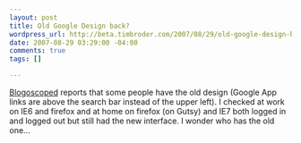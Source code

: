 ```yaml
--- 
layout: post
title: Old Google Design back?
wordpress_url: http://beta.timbroder.com/2007/08/29/old-google-design-back/
date: 2007-08-29 03:29:00 -04:00
comments: true
tags: []

---
```

<a href="http://blogoscoped.com/archive/2007-08-27.html#n55">Blogoscoped</a> reports that some people have the old design (Google App
links are above the search bar instead of the upper left).  I checked at
work on IE6 and firefox and at home on firefox (on Gutsy) and IE7 both logged in
and logged out but still had the new interface.  I wonder who has the
old one...
